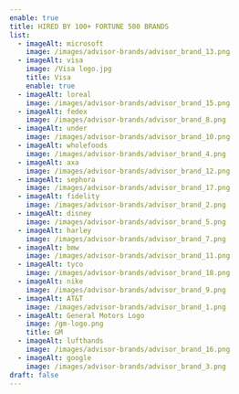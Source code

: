 ```yaml
---
enable: true
title: HIRED BY 100+ FORTUNE 500 BRANDS
list:
  - imageAlt: microsoft
    image: /images/advisor-brands/advisor_brand_13.png
  - imageAlt: visa
    image: /Visa logo.jpg
    title: Visa
    enable: true
  - imageAlt: loreal
    image: /images/advisor-brands/advisor_brand_15.png
  - imageAlt: fedex
    image: /images/advisor-brands/advisor_brand_8.png
  - imageAlt: under
    image: /images/advisor-brands/advisor_brand_10.png
  - imageAlt: wholefoods
    image: /images/advisor-brands/advisor_brand_4.png
  - imageAlt: axa
    image: /images/advisor-brands/advisor_brand_12.png
  - imageAlt: sephora
    image: /images/advisor-brands/advisor_brand_17.png
  - imageAlt: fidelity
    image: /images/advisor-brands/advisor_brand_2.png
  - imageAlt: disney
    image: /images/advisor-brands/advisor_brand_5.png
  - imageAlt: harley
    image: /images/advisor-brands/advisor_brand_7.png
  - imageAlt: bmw
    image: /images/advisor-brands/advisor_brand_11.png
  - imageAlt: tyco
    image: /images/advisor-brands/advisor_brand_18.png
  - imageAlt: nike
    image: /images/advisor-brands/advisor_brand_9.png
  - imageAlt: AT&T
    image: /images/advisor-brands/advisor_brand_1.png
  - imageAlt: General Motors Logo
    image: /gm-logo.png
    title: GM
  - imageAlt: lufthands
    image: /images/advisor-brands/advisor_brand_16.png
  - imageAlt: google
    image: /images/advisor-brands/advisor_brand_3.png
draft: false
---
```

